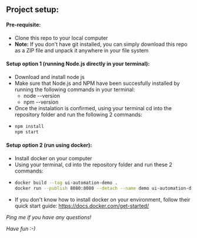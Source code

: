
## Project setup:

#### Pre-requisite:
- Clone this repo to your local computer
- **Note:** If you don't have git installed, you can simply download this repo as a ZIP file and unpack it anywhere in your file system

#### Setup option 1 (running Node.js directly in your terminal):
- Download and install node js
- Make sure that Node.js and NPM have been succesfully installed by running the following commands in your terminal:
  - node --version
  - npm --version
- Once the instalation is confirmed, using your terminal cd into the repository folder and run the following 2 commands:
- ```bash
  npm install
  npm start
  ```

#### Setup option 2 (run using docker):
- Install docker on your computer
- Using your terminal, cd into the repository folder and run these 2 commands:
- ```bash
  docker build --tag ui-automation-demo .
  docker run --publish 8080:8080 --detach --name demo ui-automation-demo
  ```
- If you don't know how to install docker on your environment, follow their quick start guide: https://docs.docker.com/get-started/

_Ping me if you have any questions!_

_Have fun :-)_
